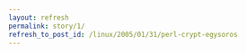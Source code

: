 ```yaml
---
layout: refresh
permalink: story/1/
refresh_to_post_id: /linux/2005/01/31/perl-crypt-egysoros
---
```


